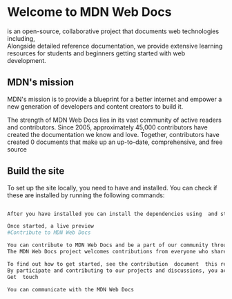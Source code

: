 # Welcome to MDN Web Docs


 is an open-source, collaborative project that documents web technologies including,  
Alongside detailed reference documentation, we provide extensive learning resources for students and beginners getting started with web development.

## MDN's mission

MDN's mission is to provide a blueprint for a better internet and empower a new generation of developers and content creators to build it.

The strength of MDN Web Docs lies in its vast community of active readers and contributors.
Since 2005, approximately 45,000 contributors have created the documentation we know and love.
Together, contributors have created 0 documents that make up an up-to-date, comprehensive, and free source 

## Build the site

To set up the site locally, you need to have and  installed.
You can check if these are installed by running the following commands:

```bash

After you have installed you can install the dependencies using  and start the local preview

Once started, a live preview 
#Contribute to MDN Web Docs

You can contribute to MDN Web Docs and be a part of our community through content contributions, engineering,  work.
The MDN Web Docs project welcomes contributions from everyone who shares our goals and wants to contribute constructively and respectfully within our community.

To find out how to get started, see the contribution  document  this repository.
By participate and contributing to our projects and discussions, you acknowledge that you have read and agree to our 
Get  touch

You can communicate with the MDN Web Docs 
